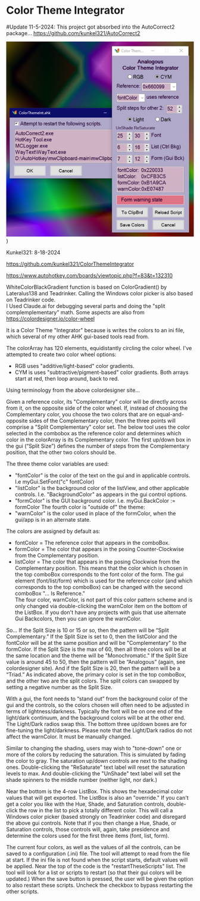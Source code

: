 # Color Theme Integrator
#Update 11-5-2024:  This project got absorbed into the AutoCorrect2 package...
https://github.com/kunkel321/AutoCorrect2

![Screenshot of main window](https://github.com/kunkel321/ColorThemeIntegrator/blob/main/ColorThemeIntScreenShot.png))

Kunkel321: 8-18-2024

https://github.com/kunkel321/ColorThemeIntegrator

https://www.autohotkey.com/boards/viewtopic.php?f=83&t=132310

WhiteColorBlackGradient function is based on ColorGradient() by Lateralus138 and Teadrinker. 
Calling the Windows color picker is also based on Teadrinker code.  
I Used Claude.ai for debugging several parts and doing the "split complemplementary" math. 
Some aspects are also from https://colordesigner.io/color-wheel

It is a Color Theme "Integrator" because is writes the colors to an ini file, which several of my other AHK gui-based tools read from.  

The colorArray has 120 elements, equidistantly circling the color wheel.  I've attempted to create two color wheel options:
* RGB uses "additive/light-based" color gradients.
* CYM is uses "subtractive/pigment-based" color gradients.
Both arrays start at red, then loop around, back to red.

Using terminology from the above colordesigner site...

Given a reference color, its "Complementary" color will be directly across from it, on the opposite side of the color wheel.  If, instead of choosing the Complementary color, you choose the two colors that are on equal-and-opposite sides of the Complementary color, then the three points will comprise a "Split Complementary" color set.  The below tool uses the color selected in the combobox as the reference color and determines which color in the colorArray is its Complementary color.  The first up/down box in the gui (“Split Size”) defines the number of steps from the Complementary position, that the other two colors should be.  

The three theme color variables are used:
* "fontColor" is the color of the text on the gui and in applicable controls.  I.e myGui.SetFont("c" fontColor)
* "listColor" is the background color of the listView, and other applicable controls.  I.e. "BackgroundColor" as appears in the gui control options. 
* "formColor" is the GUI background color.  I.e. myGui.BackColor := formColor
The fourth color is "outside of" the theme:
* "warnColor" is the color used in place of the formColor, when the gui/app is in an alternate state. 

The colors are assigned by default as:  
* fontColor = The reference color that appears in the comboBox.
* formColor = The color that appears in the posing Counter-Clockwise from the Complementary position. 
* listColor = The color that appears in the posing Clockwise from the Complementary position. 
This means that the color which is chosen in the top comboBox corresponds to the font color of the form.  The gui element (font/list/form) which is used for the reference color (and which corresponds to the top comboBox) can be changed with the second comboBox "... Is Reference."   
The four color, warnColor, is not part of this color pattern scheme and is only changed via double-clicking the warnColor item on the bottom of the ListBox.  If you don't have any projects with guis that use alternate Gui Backcolors, then you can ignore the warnColor. 

So… If the Split Size is 10 or 15 or so, then the pattern will be “Split Complementary.”  If the Split Size is set to 0, then the listColor and the fontColor will be at the same position and will be "Complementary" to the formColor.   If the Split Size is the max of 60, then all three colors will be at the same location and the theme will be "Monochromatic."  If the Split Size value is around 45 to 50, then the pattern will be “Analogous” (again, see colordesigner site).  And if the Split Size is 20, then the pattern will be a “Triad.”   As indicated above, the primary color is set in the top comboBox, and the other two are the split colors.  The split colors can swapped by setting a negative number as the Split Size.

With a gui, the font needs to “stand out” from the background color of the gui and the controls, so the  colors chosen will often need to be adjusted in terms of lightness/darkness.  Typically the font will be on one end of the light/dark continuum, and the background colors will be at the other end.  The Light/Dark radios swap this.  The bottom three up/down boxes are for fine-tuning the light/darkness. Please note that the Light/Dark radios do not affect the warnColor.  It must be manually changed. 

Similar to changing the shading, users may wish to "tone-down" one or more of the colors by reducing the saturation.  This is simulated by fading the color to gray.  The saturation up/down controls are next to the shading ones. Double-clicking the "ReSaturate" text label will reset the saturation levels to max.  And double-clicking the "UnShade" text label will set the shade spinners to the middle number (neither light, nor dark.)

Near the bottom is the 4-row ListBox.  This shows the hexadecimal color values that will get exported.   The ListBox is also an "override."  If you can't get a color you like with the Hue, Shade, and Saturation controls, double-click the row in the list to pick a totally different color.  This will call a Windows color picker (based strongly on Teadrinker code) and disregard the above gui controls.  Note that if you then change a Hue, Shade, or Saturation controls, those controls will, again, take presidence and determine the colors used for the first three items (font, list, form). 

The current four colors, as well as the values of all the controls, can be saved to a configuration (.ini) file.  The tool will attempt to read from the file at start.  If the ini file is not found when the script starts, default values will be applied.  Near the top of the code is the "restartTheseScripts" list.  The tool will look for a list or scripts to restart (so that their gui colors will be updated.)  When the save button is pressed, the user will be given the option to also restart these scripts.  Uncheck the checkbox to bypass restarting the other scripts. 
